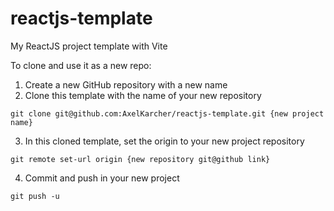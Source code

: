 # reactjs-template
My ReactJS project template with Vite

To clone and use it as a new repo:
1. Create a new GitHub repository with a new name
2. Clone this template with the name of your new repository
```
git clone git@github.com:AxelKarcher/reactjs-template.git {new project name}
```
3. In this cloned template, set the origin to your new project repository
```
git remote set-url origin {new repository git@github link}
```
4. Commit and push in your new project
```
git push -u
```
